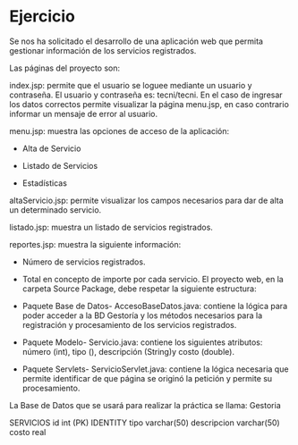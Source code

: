 # Ejercicio #

Se nos ha solicitado el desarrollo de una aplicación web que permita gestionar información de los servicios registrados.

Las páginas del proyecto son:

index.jsp: permite que el usuario se loguee mediante un usuario y contraseña. 
El usuario y contraseña es: tecni/tecni. 
En el caso de ingresar los datos correctos permite visualizar la página menu.jsp, en caso contrario informar un mensaje de error al usuario.

menu.jsp: muestra las opciones de acceso de la aplicación:

* Alta de Servicio

* Listado de Servicios

* Estadísticas

altaServicio.jsp: permite visualizar los campos necesarios para dar de alta un determinado servicio.

listado.jsp: muestra un listado de servicios registrados.

reportes.jsp: muestra la siguiente información:

* Número de servicios registrados.

* Total en concepto de importe por cada servicio.
El proyecto web, en la carpeta Source Package, debe respetar la siguiente estructura:

* Paquete Base de Datos- AccesoBaseDatos.java: contiene la lógica para poder acceder a la BD Gestoría y los métodos necesarios para la registración y procesamiento de los servicios registrados.
* Paquete Modelo- Servicio.java: contiene los siguientes atributos: número (int), tipo (), descripción (String)y costo (double).
* Paquete Servlets- ServicioServlet.java: contiene la lógica necesaria que permite identificar de que página se originó la petición y permite su procesamiento.

La Base de Datos que se usará para realizar la práctica se llama: Gestoria

SERVICIOS
id int (PK) IDENTITY
tipo varchar(50)
descripcion varchar(50)
costo real
